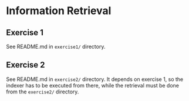 Information Retrieval
=====================

Exercise 1
----------

See README.md in `exercise1/` directory.


Exercise 2
----------

See README.md in `exercise2/` directory. It depends on exercise 1, so the indexer has to be executed from there, while the retrieval must be done from the `exercise2/` directory.